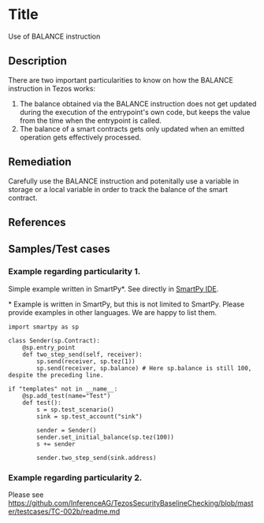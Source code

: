 # Title
Use of BALANCE instruction

## Description
There are two important particularities to know on how the BALANCE instruction in Tezos works:

1. The balance obtained via the BALANCE instruction does not get updated during the execution of the entrypoint's own code, but keeps the value from the time when the entrypoint is called.
2. The balance of a smart contracts gets only updated when an emitted operation gets effectively processed.

## Remediation
Carefully use the BALANCE instruction and potenitally use a variable in storage or a local variable in order to track the balance of the smart contract.

## References

## Samples/Test cases
### Example regarding particularity 1.
Simple example written in SmartPy*. See directly in [SmartPy IDE](https://smartpy.io/ide?code=eJx9UU1PwzAMvfdXWOWSiGnqrkiTkLjsDvcopC5YpE4UG9D49SSl06od8Cl6H5bfC805FQWZfdF8Bi8guetC9CLwjDxiMZL3T4m1@KD2oYM6jxXCipxdTsS6YCNOoN_JiWJ2Up1GME47KBiQvrCs1jbVvQgu1K4hij_mYO3_olcfPQe0cAcnLLiBgOrlSjHCYRh29RrJpAj6jpDbipH4DSIx7ruOJugV5xy9ovTASYEYnGM_o3PXiH4cXVWoacSxf6nP3l7DNmabCo5_OUSdBGRfKJlNHuKPjcKHkD5ZTd_wuvWqW0qvyrV9e8PUVtQRk5KPbg1vLv0Nw7ZBuD@uptv1@5ufqje0tAVF7C8u9qT7). 

\* Example is written in SmartPy, but this is not limited to SmartPy. Please provide examples in other languages. We are happy to list them. 
```
import smartpy as sp

class Sender(sp.Contract):
    @sp.entry_point
    def two_step_send(self, receiver):
        sp.send(receiver, sp.tez(1))
        sp.send(receiver, sp.balance) # Here sp.balance is still 100, despite the preceding line.

if "templates" not in __name__:
    @sp.add_test(name="Test")
    def test():
        s = sp.test_scenario()
        sink = sp.test_account("sink")

        sender = Sender()
        sender.set_initial_balance(sp.tez(100))
        s += sender

        sender.two_step_send(sink.address)
```

### Example regarding particularity 2.
Please see https://github.com/InferenceAG/TezosSecurityBaselineChecking/blob/master/testcases/TC-002b/readme.md